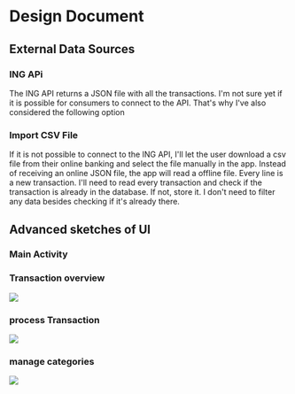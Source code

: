 # Design Document

## External Data Sources

### ING APi

The ING API returns a JSON file with all the transactions. I'm not sure yet if it is possible for consumers to connect to the API. That's why I've also considered the following option

### Import CSV File

If it is not possible to connect to the ING API, I'll let the user download a csv file from their online banking and select the file manually in the app. Instead of receiving an online JSON file, the app will read a offline file.
Every line is a new transaction. I'll need to read every transaction and check if the transaction is already in the database. If not, store it. I don't need to filter any data besides checking if it's already there.
 
## Advanced sketches of UI

### Main Activity

### Transaction overview

<img src="Transaction_overview.png">

### process Transaction

<img src="processTransaction.png">

### manage categories

<img src="manage_categories.png">
